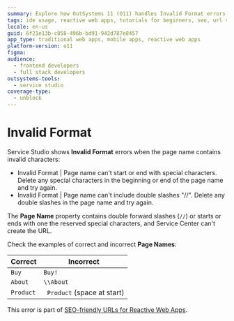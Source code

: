 ```yaml
---
summary: Explore how OutSystems 11 (O11) handles Invalid Format errors in page names by enforcing SEO-friendly URL guidelines.
tags: ide usage, reactive web apps, tutorials for beginners, seo, url validation
locale: en-us
guid: 6f21e13b-c858-496b-bd91-942d787e8457
app_type: traditional web apps, mobile apps, reactive web apps
platform-version: o11
figma:
audience:
  - frontend developers
  - full stack developers
outsystems-tools:
  - service studio
coverage-type:
  - unblock
---
```


# Invalid Format

Service Studio shows **Invalid Format** errors when the page name contains invalid characters:

* Invalid Format | Page name can't start or end with special characters. Delete any special characters in the beginning or end of the page name and try again.
* Invalid Format | Page name can't include double slashes "//". Delete any double slashes in the page name and try again.

The **Page Name** property contains double forward slashes (`//`) or starts or ends with one the reserved special characters, and Service Center can't create the URL.

Check the examples of correct and incorrect **Page Names**:

| Correct   | Incorrect                   |
| --------- | --------------------------- |
| `Buy`     | `Buy!`                      |
| `About`   | `\\About`                   |
| `Product` | ` Product` (space at start) |


<div class="info" markdown="1">

This error is part of [SEO-friendly URLs for Reactive Web Apps](../../../building-apps/seo/intro.md).

</div>